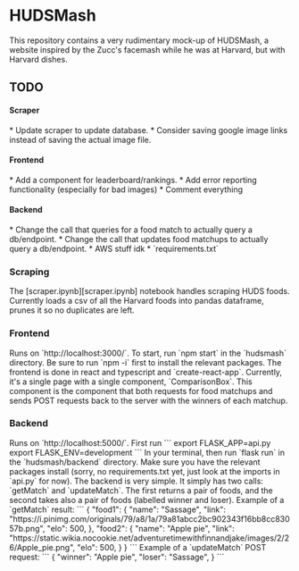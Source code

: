 HUDSMash
==================
This repository contains a very rudimentary mock-up of HUDSMash, a website
inspired by the Zucc's facemash while he was at Harvard, but with Harvard
dishes.
<h2>TODO</h2>
<h4>Scraper</h4>
* Update scraper to update database.
* Consider saving google image links instead of saving the actual image file.
<h4>Frontend</h4>
* Add a component for leaderboard/rankings.
* Add error reporting functionality (especially for bad images)
* Comment everything
<h4>Backend</h4>
* Change the call that queries for a food match to actually query a db/endpoint.
* Change the call that updates food matchups to actually query a db/endpoint.
* AWS stuff idk
* `requirements.txt`

<h3>Scraping</h3>
The [scraper.ipynb][scraper.ipynb] notebook handles scraping HUDS foods.
Currently loads a csv of all the Harvard foods into pandas dataframe, prunes it
so no duplicates are left.

<h3>Frontend</h3>
Runs on `http://localhost:3000/`.
To start, run `npm start` in the `hudsmash` directory. Be sure to run `npm -i`
first to install the relevant packages. The frontend is done in react and
typescript and `create-react-app`. Currently, it's a single page with a single
component, `ComparisonBox`. This component is the component that both requests
for food matchups and sends POST requests back to the server with the winners of
each matchup.

<h3>Backend</h3>
Runs on `http://localhost:5000/`. First run
```
export FLASK_APP=api.py
export FLASK_ENV=development
```
In your terminal, then run `flask run` in the `hudsmash/backend` directory. Make
sure you have the relevant packages install (sorry, no requirements.txt yet,
just look at the imports in `api.py` for now). The backend is very simple. It
simply has two calls: `getMatch` and `updateMatch`. The first returns a pair
of foods, and the second takes also a pair of foods (labelled winner and loser).
Example of a `getMatch` result:
```
{
  "food1":
  {
    "name": "Sassage",
    "link": "https://i.pinimg.com/originals/79/a8/1a/79a81abcc2bc902343f16bb8cc83057b.png",
    "elo": 500,
  },
  "food2":
  {
    "name": "Apple pie",
    "link": "https://static.wikia.nocookie.net/adventuretimewithfinnandjake/images/2/26/Apple_pie.png",
    "elo": 500,
  }
}
```
Example of a `updateMatch` POST request:
```
{
  "winner": "Apple pie",
  "loser": "Sassage",
}
```

